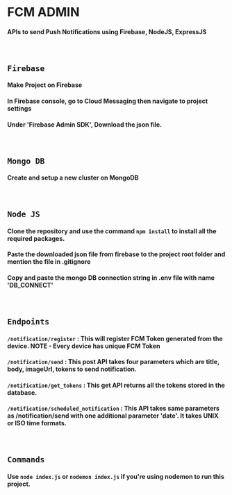 # FCM ADMIN
#### APIs to send Push Notifications using Firebase, NodeJS, ExpressJS

<br />

## `Firebase`
#### Make Project on Firebase
#### In Firebase console, go to Cloud Messaging then navigate to project settings
#### Under 'Firebase Admin SDK', Download the json file.

<br />

## `Mongo DB`
#### Create and setup a new cluster on MongoDB

<br />

## `Node JS`
#### Clone the repository and use the command `npm install` to install all the required packages.
#### Paste the downloaded json file from firebase to the project root folder and mention the file in .gitignore
#### Copy and paste the mongo DB connection string in .env file with name 'DB_CONNECT'

<br />

## `Endpoints`
#### `/notification/register` : This will register FCM Token generated from the device. NOTE - Every device has unique FCM Token
#### `/notification/send` : This post API takes four parameters which are title, body, imageUrl, tokens to send notification.
#### `/notification/get_tokens` : This get API returns all the tokens stored in the database.
#### `/notification/scheduled_notification` : This API takes same parameters as /notification/send with one additional parameter 'date'. It takes UNIX or ISO time formats.

<br />

## `Commands`
#### Use `node index.js` or `nodemon index.js` if you're using nodemon to run this project.
